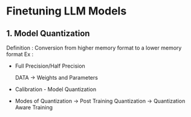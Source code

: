 # Finetuning LLM Models

## **1. Model Quantization**

Definition : Conversion from higher memory format to a lower memory format
Ex : 

* Full Precision/Half Precision

   DATA -> Weights and Parameters
  
* Calibration - Model Quantization
* Modes of Quantization
   -> Post Training Quantization
   -> Quantization Aware Training
